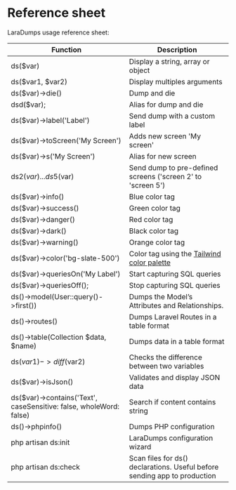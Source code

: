 # Reference sheet

LaraDumps usage reference sheet:

<style>
    td::before { display: none }
  <!-- @see https://github.com/docsifyjs/docsify/issues/794 -->
</style>

| **Function**                          | **Description**                                                                              |
|---------------------------------------|------------------------------------------------------------------------------------------|
| ds($var)                              | Display a string, array or object                                                        |
| ds($var1, $var2)                      | Display multiples arguments                                                              |
| ds($var)->die()                       | Dump and die                                                                             |
| dsd($var);                            | Alias for dump and die                                                                   |
| ds($var)->label('Label')              | Send dump with a custom label                                                            |
| ds($var)->toScreen('My Screen')       | Adds new screen 'My screen'                                                              |
| ds($var)->s('My Screen')              | Alias for new screen                                                                     |
| ds2($var) ... ds5($var)               | Send dump to pre-defined screens ('screen 2' to 'screen 5')                              |
| ds($var)->info()                      | Blue color tag                                                                           |
| ds($var)->success()                   | Green color tag                                                                          |
| ds($var)->danger()                    | Red color tag                                                                            |
| ds($var)->dark()                      | Black color tag                                                                          |
| ds($var)->warning()                   | Orange color tag                                                                         |
| ds($var)->color('bg-slate-500')       | Color tag using the [Tailwind color palette](https://tailwindcss.com/docs/customizing-colors#default-color-palette) |
| ds($var)->queriesOn('My Label')       | Start capturing SQL queries                                                              |
| ds($var)->queriesOff();               | Stop capturing SQL queries                                                               |
| ds()->model(User::query()->first())   | Dumps the Model’s Attributes and Relationships.                                          |
| ds()->routes()                        | Dumps Laravel Routes in a table format                                                   |
| ds()->table(Collection $data, $name)  | Dumps data in a table format                                                             |
| ds($var1)->diff($var2)                | Checks the difference between two variables                                              |
| ds($var)->isJson()                    | Validates and display JSON data                                                          |
| ds($var)->contains('Text', caseSensitive: false, wholeWord: false)            | Search if content contains string                |
| ds()->phpinfo()                       | Dumps PHP configuration                                                                  |
| php artisan ds:init                   | LaraDumps configuration wizard                                                           |
| php artisan ds:check                  | Scan files for ds() declarations. Useful before sending app to production                |
